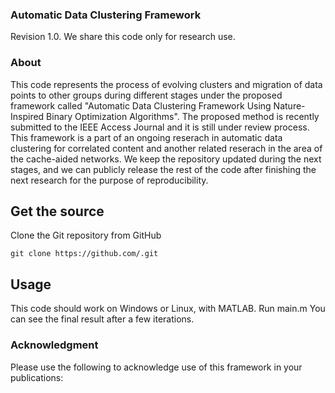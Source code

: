 ### Automatic Data Clustering Framework ###
Revision 1.0. 
We share this code only for research use.

### About ###

This code represents the process of evolving clusters and migration of data points to other groups during different stages under the proposed framework called "Automatic Data Clustering Framework Using Nature-Inspired Binary Optimization Algorithms". The proposed method is recently submitted to the IEEE Access Journal and it is still under review process.
This framework is a part of an ongoing reserach in automatic data clustering for correlated content and another related reserach in the area of the cache-aided networks.
We keep the repository updated during the next stages, and we can publicly release the rest of the code after finishing the next research for the purpose of reproducibility.

## Get the source
Clone the Git repository from GitHub

    git clone https://github.com/.git

##  Usage
This code should work on Windows or Linux, with MATLAB.
Run main.m
You can see the final result after a few iterations. 

### Acknowledgment
Please use the following to acknowledge use of this framework in your publications:
